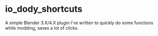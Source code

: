 # io_dody_shortcuts
A simple Blender 3.X/4.X plugin I've written to quickly do some functions while modding, saves a lot of clicks.
